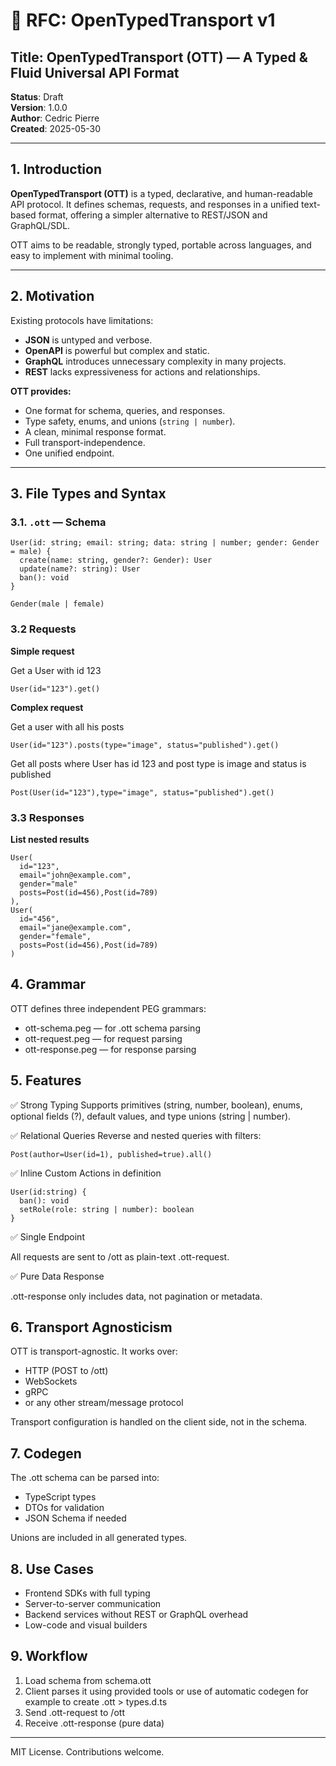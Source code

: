 # 📄 RFC: OpenTypedTransport v1

## Title: OpenTypedTransport (OTT) — A Typed & Fluid Universal API Format  
**Status**: Draft  
**Version**: 1.0.0  
**Author**: Cedric Pierre  
**Created**: 2025-05-30

---

## 1. Introduction

**OpenTypedTransport (OTT)** is a typed, declarative, and human-readable API protocol. It defines schemas, requests, and responses in a unified text-based format, offering a simpler alternative to REST/JSON and GraphQL/SDL.

OTT aims to be readable, strongly typed, portable across languages, and easy to implement with minimal tooling.

---

## 2. Motivation

Existing protocols have limitations:

- **JSON** is untyped and verbose.
- **OpenAPI** is powerful but complex and static.
- **GraphQL** introduces unnecessary complexity in many projects.
- **REST** lacks expressiveness for actions and relationships.

**OTT provides:**

- One format for schema, queries, and responses.
- Type safety, enums, and unions (`string | number`).
- A clean, minimal response format.
- Full transport-independence.
- One unified endpoint.

---

## 3. File Types and Syntax

### 3.1. `.ott` — Schema

```ott
User(id: string; email: string; data: string | number; gender: Gender = male) {
  create(name: string, gender?: Gender): User
  update(name?: string): User
  ban(): void
}

Gender(male | female)
```

### 3.2 Requests

**Simple request**

Get a User with id 123

```ott
User(id="123").get()
```

**Complex request**

Get a user with all his posts

```ott
User(id="123").posts(type="image", status="published").get()
```

Get all posts where User has id 123 and post type is image and status is published

```ott
Post(User(id="123"),type="image", status="published").get()
```

### 3.3 Responses

**List nested results**

```ott
User(
  id="123",
  email="john@example.com",
  gender="male"
  posts=Post(id=456),Post(id=789)
),
User(
  id="456",
  email="jane@example.com",
  gender="female",
  posts=Post(id=456),Post(id=789)
)
```

## 4. Grammar

OTT defines three independent PEG grammars:

- ott-schema.peg — for .ott schema parsing
- ott-request.peg — for request parsing
- ott-response.peg — for response parsing

## 5. Features

✅ Strong Typing
Supports primitives (string, number, boolean), enums, optional fields (?), default values, and type unions (string | number).

✅ Relational Queries
Reverse and nested queries with filters:

```ott
Post(author=User(id=1), published=true).all()
```

✅ Inline Custom Actions in definition

```
User(id:string) {
  ban(): void
  setRole(role: string | number): boolean
}
```

✅ Single Endpoint

All requests are sent to /ott as plain-text .ott-request.

✅ Pure Data Response

.ott-response only includes data, not pagination or metadata.

## 6. Transport Agnosticism

OTT is transport-agnostic. It works over:
- HTTP (POST to /ott)
- WebSockets
- gRPC
- or any other stream/message protocol

Transport configuration is handled on the client side, not in the schema.

## 7. Codegen

The .ott schema can be parsed into:
- TypeScript types
- DTOs for validation
- JSON Schema if needed

Unions are included in all generated types.

## 8. Use Cases
- Frontend SDKs with full typing
- Server-to-server communication
- Backend services without REST or GraphQL overhead
- Low-code and visual builders

## 9. Workflow

1. Load schema from schema.ott
2. Client parses it using provided tools or use of automatic codegen for example to create .ott > types.d.ts
3. Send .ott-request to /ott
4. Receive .ott-response (pure data)

---

MIT License. Contributions welcome.
